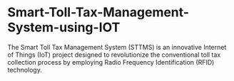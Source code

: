 # Smart-Toll-Tax-Management-System-using-IOT
The Smart Toll Tax Management System (STTMS) is an innovative Internet of Things (IoT) project designed to revolutionize the conventional toll tax collection process by employing Radio Frequency Identification (RFID) technology.
